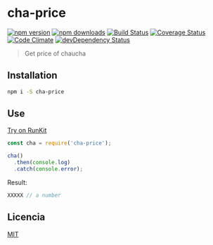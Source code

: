 # cha-price

[![npm version](https://img.shields.io/npm/v/cha-price.svg?style=flat-square)](https://www.npmjs.com/package/cha-price)
[![npm downloads](https://img.shields.io/npm/dm/cha-price.svg?style=flat-square)](https://www.npmjs.com/package/cha-price)
[![Build Status](https://img.shields.io/travis/lgaticaq/cha-price.svg?style=flat-square)](https://travis-ci.org/lgaticaq/cha-price)
[![Coverage Status](https://img.shields.io/coveralls/lgaticaq/cha-price/master.svg?style=flat-square)](https://coveralls.io/github/lgaticaq/cha-price?branch=master)
[![Code Climate](https://img.shields.io/codeclimate/github/lgaticaq/cha-price.svg?style=flat-square)](https://codeclimate.com/github/lgaticaq/cha-price)
[![devDependency Status](https://img.shields.io/david/dev/lgaticaq/cha-price.svg?style=flat-square)](https://david-dm.org/lgaticaq/cha-price#info=devDependencies)

> Get price of chaucha

## Installation

```bash
npm i -S cha-price
```

## Use

[Try on RunKit](https://npm.runkit.com/cha-price)
```js
const cha = require('cha-price');

cha()
  .then(console.log)
  .catch(console.error);
```

Result:
```js
XXXXX // a number
```

## Licencia

[MIT](https://tldrlegal.com/license/mit-license)
